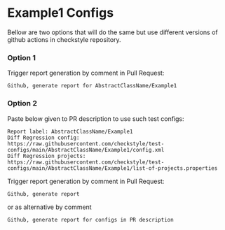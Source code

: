 # Example1 Configs

Bellow are two options that will do the same but use different versions
of github actions in checkstyle repository.


### Option 1
Trigger report generation by comment in Pull Request:
```
Github, generate report for AbstractClassName/Example1
```

### Option 2

Paste below given to PR description to use such test configs:
```
Report label: AbstractClassName/Example1
Diff Regression config: https://raw.githubusercontent.com/checkstyle/test-configs/main/AbstractClassName/Example1/config.xml
Diff Regression projects: https://raw.githubusercontent.com/checkstyle/test-configs/main/AbstractClassName/Example1/list-of-projects.properties
```

Trigger report generation by comment in Pull Request:
```
Github, generate report
```
or as alternative by comment
```
Github, generate report for configs in PR description
```
